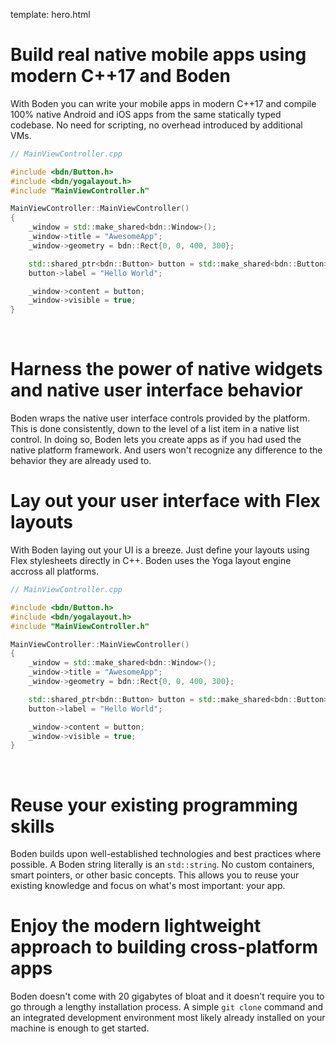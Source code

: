 template: hero.html

# Build real native mobile apps using modern C++17&nbsp;and&nbsp;Boden

With Boden you can write your mobile apps in modern C++17 and compile 100% native Android and iOS apps from the same statically typed codebase. No need for scripting, no overhead introduced by additional VMs.

```C++
// MainViewController.cpp

#include <bdn/Button.h>
#include <bdn/yogalayout.h>
#include "MainViewController.h"

MainViewController::MainViewController()
{
    _window = std::make_shared<bdn::Window>();
    _window->title = "AwesomeApp";
    _window->geometry = bdn::Rect{0, 0, 400, 300};

    std::shared_ptr<bdn::Button> button = std::make_shared<bdn::Button>();
    button->label = "Hello World";

    _window->content = button;
    _window->visible = true;
}
```

<p><br></p>

# Harness the power of native widgets and native user interface behavior

Boden wraps the native user interface controls provided by the platform. This is done consistently, down to the level of a list item in a native list control. In doing so, Boden lets you create apps as if you had used the native platform framework. And users
won't recognize any difference to the behavior they are already used to.

# Lay out your user interface with Flex layouts

With Boden laying out your UI is a breeze. Just define your layouts using Flex stylesheets directly in C++. Boden uses the Yoga layout engine accross all platforms.

```C++
// MainViewController.cpp

#include <bdn/Button.h>
#include <bdn/yogalayout.h>
#include "MainViewController.h"

MainViewController::MainViewController()
{
    _window = std::make_shared<bdn::Window>();
    _window->title = "AwesomeApp";
    _window->geometry = bdn::Rect{0, 0, 400, 300};

    std::shared_ptr<bdn::Button> button = std::make_shared<bdn::Button>();
    button->label = "Hello World";

    _window->content = button;
    _window->visible = true;
}
```

<p><br></p>

# Reuse your existing programming skills

Boden builds upon well-established technologies and best practices where possible. A Boden string literally is an `std::string`. No custom containers, smart pointers, or other basic concepts. This allows you to reuse your existing knowledge and focus on what's most important: your app.

# Enjoy the modern lightweight approach to building cross-platform apps

Boden doesn't come with 20 gigabytes of bloat and it doesn't require you to go through a lengthy installation process. A simple `git clone` command and an integrated development environment most likely already installed on your machine is enough to get started.

